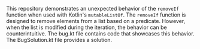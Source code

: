 This repository demonstrates an unexpected behavior of the `removeIf` function when used with Kotlin's `mutableListOf`. The `removeIf` function is designed to remove elements from a list based on a predicate. However, when the list is modified during the iteration, the behavior can be counterintuitive. The bug.kt file contains code that showcases this behavior. The BugSolution.kt file provides a solution. 